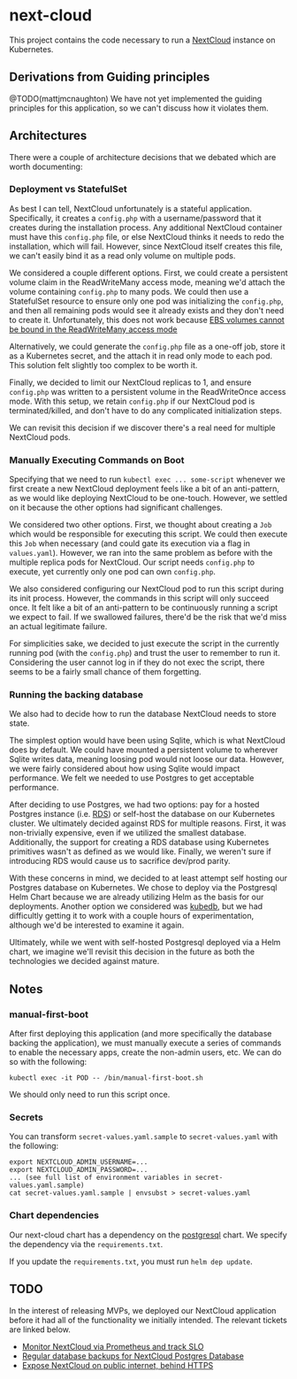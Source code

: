 # next-cloud

This project contains the code necessary to run
a [NextCloud](https://nextcloud.com/) instance on Kubernetes.

## Derivations from Guiding principles

@TODO(mattjmcnaughton) We have not yet implemented the guiding principles for
this application, so we can't discuss how it violates them.

## Architectures

There were a couple of architecture decisions that we debated which are worth
documenting:

### Deployment vs StatefulSet

As best I can tell, NextCloud unfortunately is a stateful application.
Specifically, it creates a `config.php` with a username/password that it creates
during the installation process. Any additional NextCloud container must have
this `config.php` file, or else NextCloud thinks it needs to redo the
installation, which will fail. However, since NextCloud itself creates this
file, we can't easily bind it as a read only volume on multiple pods.

We considered a couple different options. First, we could create a persistent
volume claim in the ReadWriteMany access mode,
meaning we'd attach the volume containing
`config.php` to many pods. We could then use a StatefulSet resource to ensure
only one pod was initializing the `config.php`, and then all remaining pods
would see it already exists and they don't need to create it. Unfortunately,
this does not work because [EBS volumes cannot be bound in the ReadWriteMany
access mode](https://kubernetes.io/docs/concepts/storage/persistent-volumes/#access-modes)

Alternatively, we could generate the `config.php` file as a one-off job, store
it as a Kubernetes secret, and the attach it in read only mode to each pod.
This solution felt slightly too complex to be worth it.

Finally, we decided to limit our NextCloud replicas to 1, and ensure
`config.php` was written to a persistent volume in the ReadWriteOnce access
mode. With this setup, we retain `config.php` if our NextCloud pod is
terminated/killed, and don't have to do any complicated initialization steps.

We can revisit this decision if we discover there's a real need for multiple
NextCloud pods.

### Manually Executing Commands on Boot

Specifying that we need to run `kubectl exec ... some-script` whenever we first
create a new NextCloud deployment feels like a bit of an anti-pattern,
as we would like deploying NextCloud to be one-touch. However, we settled on it
because the other options had significant challenges.

We considered two other options. First, we thought about creating a `Job` which
would be responsible for executing this script. We could then execute this `Job`
when necessary (and could gate its execution via a flag in `values.yaml`).
However, we ran into the same problem as before with the multiple replica pods
for NextCloud. Our script needs `config.php` to execute, yet currently only one
pod can own `config.php`.

We also considered configuring our NextCloud pod to run this script during its
init process. However, the commands in this script will only succeed once. It
felt like a bit of an anti-pattern to be continuously running a script we expect
to fail. If we swallowed failures, there'd be the risk that we'd miss an actual
legitimate failure.

For simplicities sake, we decided to just execute the script in the currently
running pod (with the `config.php`) and trust the user to remember to run it.
Considering the user cannot log in if they do not exec the script, there seems
to be a fairly small chance of them forgetting.

### Running the backing database

We also had to decide how to run the database NextCloud needs to store state.

The simplest option would have been using Sqlite, which is what NextCloud does
by default. We could have mounted a persistent volume to wherever Sqlite writes
data, meaning loosing pod would not loose our data. However, we were fairly
considered about how using Sqlite would impact performance. We felt we needed to
use Postgres to get acceptable performance.

After deciding to use Postgres, we had two options: pay for a hosted Postgres
instance (i.e. [RDS](https://aws.amazon.com/rds/)) or self-host the database on
our Kubernetes cluster. We ultimately decided against RDS for multiple reasons.
First, it was non-trivially expensive, even if we utilized the smallest
database. Additionally, the support for creating a RDS database using Kubernetes
primitives wasn't as defined as we would like. Finally, we weren't sure if
introducing RDS would cause us to sacrifice dev/prod parity.

With these concerns in mind, we decided to at least attempt self hosting our
Postgres database on Kubernetes. We chose to deploy via the Postgresql Helm
Chart because we are already utilizing Helm as the basis for our deployments.
Another option we considered was [kubedb](https://kubedb.com/), but we had
difficultly getting it to work with a couple hours of experimentation, although
we'd be interested to examine it again.

Ultimately, while we went with self-hosted Postgresql deployed via a Helm chart,
we imagine we'll revisit this decision in the future as both the technologies we
decided against mature.

## Notes

### manual-first-boot

After first deploying this application (and more specifically the database
backing the application), we must manually execute a series of
commands to enable the necessary apps, create the non-admin users, etc.
We can do so with the following:

```
kubectl exec -it POD -- /bin/manual-first-boot.sh
```

We should only need to run this script once.

### Secrets

You can transform `secret-values.yaml.sample` to
`secret-values.yaml` with the following:

```
export NEXTCLOUD_ADMIN_USERNAME=...
export NEXTCLOUD_ADMIN_PASSWORD=...
... (see full list of environment variables in secret-values.yaml.sample)
cat secret-values.yaml.sample | envsubst > secret-values.yaml
```

### Chart dependencies

Our next-cloud chart has a dependency on the
[postgresql](https://github.com/helm/charts/tree/master/stable/postgresql)
chart. We specify the dependency via the `requirements.txt`.

If you update the `requirements.txt`, you must run `helm dep update`.

## TODO

In the interest of releasing MVPs, we deployed our NextCloud application before
it had all of the functionality we initially intended. The relevant tickets are
linked below.

- [Monitor NextCloud via Prometheus and track SLO](https://github.com/mattjmcnaughton/personal-k8s/issues/17)
- [Regular database backups for NextCloud Postgres Database](https://github.com/mattjmcnaughton/personal-k8s/issues/18)
- [Expose NextCloud on public internet, behind HTTPS](https://github.com/mattjmcnaughton/personal-k8s/issues/4)
